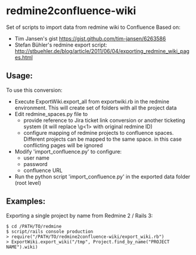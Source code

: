 redmine2confluence-wiki
=======================

Set of scripts to import data from redmine wiki to Confluence
Based on:
- Tim Jansen's gist https://gist.github.com/tim-jansen/6263586 
- Stefan Bühler's redmine export script: http://stbuehler.de/blog/article/2011/06/04/exporting_redmine_wiki_pages.html

Usage:
----------
To use this conversion:
- Execute ExportWiki.export_all from exportwiki.rb in the redmine environment. This will create set of folders with all the project data
- Edit redmine_spaces.py file to 
	* provide reference to Jira ticket link conversion or another ticketing system (it will replace \g<1> with original redmine ID)
	* configure mapping of redmine projects to confluence spaces. Different projects can be mapped to the same space. in this case conflicting pages will be ignored
- Modify 'import_confluence.py' to configure:
	* user name
	* password
	* confluence URL
- Run the python script 'import_confluence.py' in the exported data folder (root level)

Examples:
---------

Exporting a single project by name from Redmine 2 / Rails 3:

    $ cd /PATH/TO/redmine
    $ script/rails console production
    > require("/PATH/TO/redmine2confluence-wiki/export_wiki.rb")
    > ExportWiki.export_wiki("/tmp", Project.find_by_name("PROJECT NAME").wiki)
